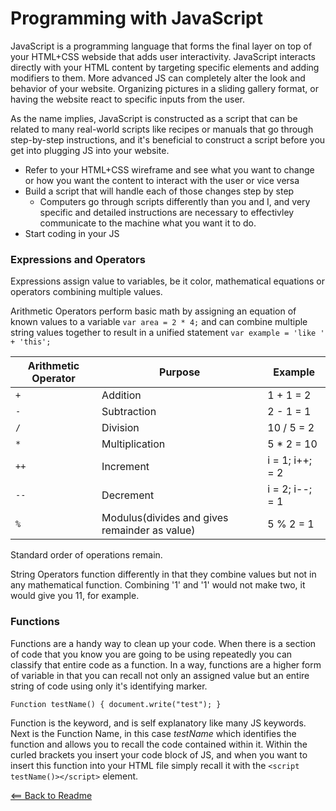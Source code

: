 # Programming with JavaScript

JavaScript is a programming language that forms the final layer on top of your HTML+CSS webside that adds user interactivity. JavaScript interacts directly with your HTML content by targeting specific elements and adding modifiers to them. More advanced JS can completely alter the look and behavior of your website. Organizing pictures in a sliding gallery format, or having the website react to specific inputs from the user.

As the name implies, JavaScript is constructed as a script that can be related to many real-world scripts like recipes or manuals that go through step-by-step instructions, and it's beneficial to construct a script before you get into plugging JS into your website.
- Refer to your HTML+CSS wireframe and see what you want to change or how you want the content to interact with the user or vice versa
- Build a script that will handle each of those changes step by step
  - Computers go through scripts differently than you and I, and very specific and detailed instructions are necessary to effectivley communicate to the machine what you want it to do.
- Start coding in your JS

### Expressions and Operators
Expressions assign value to variables, be it color, mathematical equations or operators combining multiple values.

Arithmetic Operators perform basic math by assigning an equation of known values to a variable ```var area = 2 * 4;``` and can combine multiple string values together to result in a unified statement ```var example = 'like ' + 'this';```

Arithmetic Operator | Purpose | Example
--------------------|---------|---------
`+` | Addition | 1 + 1 = 2
`-`| Subtraction| 2 - 1 = 1
`/`| Division | 10 / 5 = 2
`*`| Multiplication| 5 * 2 = 10
`++`| Increment| i = 1; i++; = 2
`--`| Decrement| i = 2; i--; = 1
`%`| Modulus(divides and gives remainder as value)| 5 % 2 = 1

Standard order of operations remain.

String Operators function differently in that they combine values but not in any mathematical function. Combining '1' and '1' would not make two, it would give you 11, for example.

### Functions
Functions are a handy way to clean up your code. When there is a section of code that you know you are going to be using repeatedly you can classify that entire code as a function. In a way, functions are a higher form of variable in that you can recall not only an assigned value but an entire string of code using only it's identifying marker.

`Function testName() {
    document.write("test");
}` 

Function is the keyword, and is self explanatory like many JS keywords. Next is the Function Name, in this case *testName* which identifies the function and allows you to recall the code contained within it. Within the curled brackets you insert your code block of JS, and when you want to insert this function into your HTML file simply recall it with the `<script testName()></script>` element.

  [<== Back to Readme](README.md)